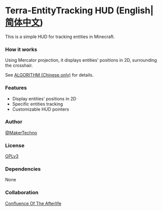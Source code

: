 # Terra-EntityTracking HUD (English|[简体中文](README.MD))
This is a simple HUD for tracking entities in Minecraft.
### How it works
Using Mercator projection, it displays entities' positions in 2D, surrounding the crosshair.

See [ALGORITHM (Chinese only)](ALGORITHM.MD) for details.
### Features
- Display entities' positions in 2D
- Specific entities tracking
- Customizable HUD pointers
### Author
[@MakerTechno](https://github.com/MakerTechno)
### License
[GPLv3](https://www.gnu.org/licenses/gpl-3.0.html)
### Dependencies
None
### Collaboration
[Confluence Of The Afterlife](https://github.com/MagicHarp/confluence)
